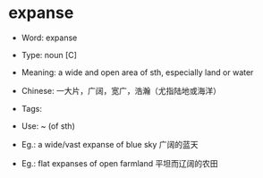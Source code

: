 # expanse

- Word: expanse

- Type: noun [C]
- Meaning: a wide and open area of sth, especially land or water
- Chinese: 一大片，广阔，宽广，浩瀚（尤指陆地或海洋）
- Tags: 
- Use: ~ (of sth)
- Eg.: a wide/vast expanse of blue sky 广阔的蓝天
- Eg.: flat expanses of open farmland 平坦而辽阔的农田

